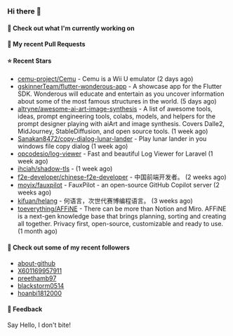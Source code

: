 ### Hi there 👋

#### 👷 Check out what I'm currently working on

#### 🔨 My recent Pull Requests


#### ⭐ Recent Stars

- [cemu-project/Cemu](https://github.com/cemu-project/Cemu) - Cemu is a Wii U emulator (2 days ago)
- [gskinnerTeam/flutter-wonderous-app](https://github.com/gskinnerTeam/flutter-wonderous-app) - A showcase app for the Flutter SDK. Wonderous will educate and entertain as you uncover information about some of the most famous structures in the world. (5 days ago)
- [altryne/awesome-ai-art-image-synthesis](https://github.com/altryne/awesome-ai-art-image-synthesis) - A list of awesome tools, ideas, prompt engineering tools, colabs, models, and helpers for the prompt designer playing with aiArt and image synthesis. Covers Dalle2, MidJourney, StableDiffusion, and open source tools. (1 week ago)
- [Sanakan8472/copy-dialog-lunar-lander](https://github.com/Sanakan8472/copy-dialog-lunar-lander) - Play lunar lander in you windows file copy dialog (1 week ago)
- [opcodesio/log-viewer](https://github.com/opcodesio/log-viewer) - Fast and beautiful Log Viewer for Laravel (1 week ago)
- [ihciah/shadow-tls](https://github.com/ihciah/shadow-tls) -  (1 week ago)
- [f2e-developer/chinese-f2e-developer](https://github.com/f2e-developer/chinese-f2e-developer) - 中国前端开发者。 (2 weeks ago)
- [moyix/fauxpilot](https://github.com/moyix/fauxpilot) - FauxPilot - an open-source GitHub Copilot server (2 weeks ago)
- [kifuan/helang](https://github.com/kifuan/helang) - 何语言，次世代赛博编程语言。 (3 weeks ago)
- [toeverything/AFFiNE](https://github.com/toeverything/AFFiNE) - There can be more than Notion and Miro. AFFiNE is a next-gen knowledge base that brings planning, sorting and creating all together. Privacy first, open-source, customizable and ready to use.  (1 month ago)

#### 👯 Check out some of my recent followers

- [about-github](https://github.com/about-github)
- [X601169957911](https://github.com/X601169957911)
- [preethamb97](https://github.com/preethamb97)
- [blackstorm0514](https://github.com/blackstorm0514)
- [hoanbi1812000](https://github.com/hoanbi1812000)

#### 💬 Feedback

Say Hello, I don't bite!